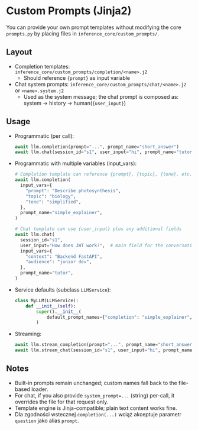 # Custom Prompts (Jinja2)

You can provide your own prompt templates without modifying the core `prompts.py` by placing files in `inference_core/custom_prompts/`.

## Layout

- Completion templates: `inference_core/custom_prompts/completion/<name>.j2`
  - Should reference `{prompt}` as input variable
- Chat system prompts: `inference_core/custom_prompts/chat/<name>.j2` or `<name>.system.j2`
  - Used as the system message; the chat prompt is composed as: system → history → human(`{user_input}`)

## Usage

- Programmatic (per call):

  ```python
  await llm.completion(prompt="...", prompt_name="short_answer")
  await llm.chat(session_id="s1", user_input="hi", prompt_name="tutor")
  ```

- Programmatic with multiple variables (input_vars):

  ```python
  # Completion template can reference {prompt}, {topic}, {tone}, etc.
  await llm.completion(
    input_vars={
      "prompt": "Describe photosynthesis",
      "topic": "biology",
      "tone": "simplified",
    },
    prompt_name="simple_explainer",
  )

  # Chat template can use {user_input} plus any additional fields
  await llm.chat(
    session_id="s1",
    user_input="How does JWT work?",  # main field for the conversation history
    input_vars={
      "context": "Backend FastAPI",
      "audience": "junior dev",
    },
    prompt_name="tutor",
  )
  ```

- Service defaults (subclass `LLMService`):

  ```python
  class MyLLM(LLMService):
      def __init__(self):
          super().__init__(
              default_prompt_names={"completion": "simple_explainer", "chat": "tutor"}
          )
  ```

- Streaming:
  ```python
  await llm.stream_completion(prompt="...", prompt_name="short_answer")
  await llm.stream_chat(session_id="s1", user_input="hi", prompt_name="sales_assistant")
  ```

## Notes

- Built-in prompts remain unchanged; custom names fall back to the file-based loader.
- For chat, if you also provide `system_prompt=...` (string) per-call, it overrides the file for that request only.
- Template engine is Jinja-compatible; plain text content works fine.
- Dla zgodności wstecznej `completion(...)` wciąż akceptuje parametr `question` jako alias `prompt`.
